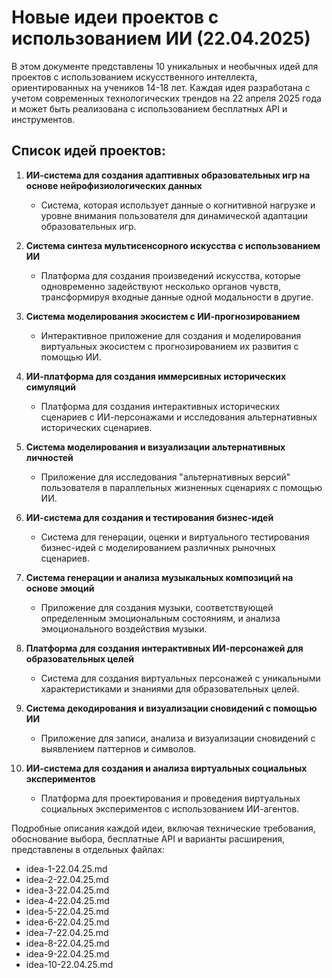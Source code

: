 # Новые идеи проектов с использованием ИИ (22.04.2025)

В этом документе представлены 10 уникальных и необычных идей для проектов с использованием искусственного интеллекта, ориентированных на учеников 14-18 лет. Каждая идея разработана с учетом современных технологических трендов на 22 апреля 2025 года и может быть реализована с использованием бесплатных API и инструментов.

## Список идей проектов:

1. **ИИ-система для создания адаптивных образовательных игр на основе нейрофизиологических данных**
   - Система, которая использует данные о когнитивной нагрузке и уровне внимания пользователя для динамической адаптации образовательных игр.

2. **Система синтеза мультисенсорного искусства с использованием ИИ**
   - Платформа для создания произведений искусства, которые одновременно задействуют несколько органов чувств, трансформируя входные данные одной модальности в другие.

3. **Система моделирования экосистем с ИИ-прогнозированием**
   - Интерактивное приложение для создания и моделирования виртуальных экосистем с прогнозированием их развития с помощью ИИ.

4. **ИИ-платформа для создания иммерсивных исторических симуляций**
   - Платформа для создания интерактивных исторических сценариев с ИИ-персонажами и исследования альтернативных исторических сценариев.

5. **Система моделирования и визуализации альтернативных личностей**
   - Приложение для исследования "альтернативных версий" пользователя в параллельных жизненных сценариях с помощью ИИ.

6. **ИИ-система для создания и тестирования бизнес-идей**
   - Система для генерации, оценки и виртуального тестирования бизнес-идей с моделированием различных рыночных сценариев.

7. **Система генерации и анализа музыкальных композиций на основе эмоций**
   - Приложение для создания музыки, соответствующей определенным эмоциональным состояниям, и анализа эмоционального воздействия музыки.

8. **Платформа для создания интерактивных ИИ-персонажей для образовательных целей**
   - Система для создания виртуальных персонажей с уникальными характеристиками и знаниями для образовательных целей.

9. **Система декодирования и визуализации сновидений с помощью ИИ**
   - Приложение для записи, анализа и визуализации сновидений с выявлением паттернов и символов.

10. **ИИ-система для создания и анализа виртуальных социальных экспериментов**
    - Платформа для проектирования и проведения виртуальных социальных экспериментов с использованием ИИ-агентов.

Подробные описания каждой идеи, включая технические требования, обоснование выбора, бесплатные API и варианты расширения, представлены в отдельных файлах:

- idea-1-22.04.25.md
- idea-2-22.04.25.md
- idea-3-22.04.25.md
- idea-4-22.04.25.md
- idea-5-22.04.25.md
- idea-6-22.04.25.md
- idea-7-22.04.25.md
- idea-8-22.04.25.md
- idea-9-22.04.25.md
- idea-10-22.04.25.md
